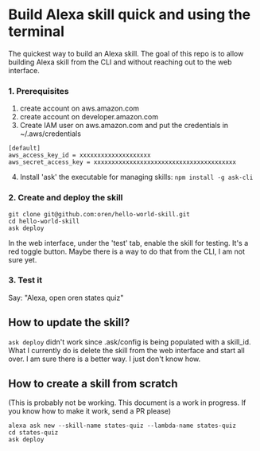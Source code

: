 # Build Alexa skill quick and using the terminal

The quickest way to build an Alexa skill. The goal of this repo is to allow building Alexa skill from the CLI and without reaching out to the web interface.

### 1. Prerequisites

1. create account on aws.amazon.com
2. create account on developer.amazon.com
3. Create IAM user on aws.amazon.com and put the credentials in ~/.aws/credentials

```
[default]
aws_access_key_id = xxxxxxxxxxxxxxxxxxxx
aws_secret_access_key = xxxxxxxxxxxxxxxxxxxxxxxxxxxxxxxxxxxxxxxx
```

4. Install 'ask' the executable for managing skills: `npm install -g ask-cli`

### 2. Create and deploy the skill

```
git clone git@github.com:oren/hello-world-skill.git
cd hello-world-skill
ask deploy
```

In the web interface, under the 'test' tab, enable the skill for testing. It's a red toggle button.
Maybe there is a way to do that from the CLI, I am not sure yet.

### 3. Test it

Say: "Alexa, open oren states quiz"

## How to update the skill?

`ask deploy` didn't work since .ask/config is being populated with a skill_id. What I currently do is delete the skill from the web interface and start all over. I am sure there is a better way. I just don't know how.

## How to create a skill from scratch

(This is probably not be working. This document is a work in progress. If you know how to make it work, send a PR please)

```
alexa ask new --skill-name states-quiz --lambda-name states-quiz 
cd states-quiz
ask deploy
```
